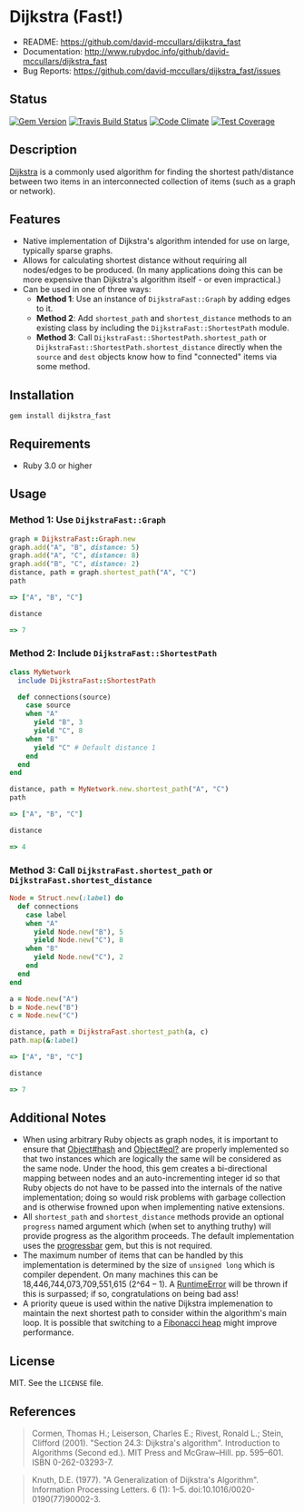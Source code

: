 # Dijkstra (Fast!)

* README:         https://github.com/david-mccullars/dijkstra_fast
* Documentation:  http://www.rubydoc.info/github/david-mccullars/dijkstra_fast
* Bug Reports:    https://github.com/david-mccullars/dijkstra_fast/issues


## Status

[![Gem Version](https://badge.fury.io/rb/dijkstra_fast.svg)](https://badge.fury.io/rb/dijkstra_fast)
[![Travis Build Status](https://travis-ci.org/david-mccullars/dijkstra_fast.svg?branch=master)](https://travis-ci.org/david-mccullars/dijkstra_fast)
[![Code Climate](https://codeclimate.com/github/david-mccullars/dijkstra_fast/badges/gpa.svg)](https://codeclimate.com/github/david-mccullars/dijkstra_fast)
[![Test Coverage](https://codeclimate.com/github/david-mccullars/dijkstra_fast/badges/coverage.svg)](https://codeclimate.com/github/david-mccullars/dijkstra_fast/coverage)


## Description

[Dijkstra](https://en.wikipedia.org/wiki/Dijkstra's_algorithm) is a commonly
used algorithm for finding the shortest path/distance between two items in an
interconnected collection of items (such as a graph or network).


## Features

* Native implementation of Dijkstra's algorithm intended for use on large,
typically sparse graphs.
* Allows for calculating shortest distance without requiring all nodes/edges to
be produced. (In many applications doing this can be more expensive than
Dijkstra's algorithm itself - or even impractical.)
* Can be used in one of three ways:
  * __Method 1__: Use an instance of `DijkstraFast::Graph` by adding edges to
  it.
  * __Method 2__: Add `shortest_path` and `shortest_distance` methods to an
  existing class by including the `DijkstraFast::ShortestPath` module.
  * __Method 3__: Call `DijkstraFast::ShortestPath.shortest_path` or
  `DijkstraFast::ShortestPath.shortest_distance` directly when the `source` and
  `dest` objects know how to find "connected" items via some method.


## Installation

```
gem install dijkstra_fast
```

## Requirements

* Ruby 3.0 or higher


## Usage

### Method 1: Use `DijkstraFast::Graph`

```ruby
graph = DijkstraFast::Graph.new
graph.add("A", "B", distance: 5)
graph.add("A", "C", distance: 8)
graph.add("B", "C", distance: 2)
distance, path = graph.shortest_path("A", "C")
path

=> ["A", "B", "C"]

distance

=> 7
```

### Method 2: Include `DijkstraFast::ShortestPath`

```ruby
class MyNetwork
  include DijkstraFast::ShortestPath

  def connections(source)
    case source
    when "A"
      yield "B", 3
      yield "C", 8
    when "B"
      yield "C" # Default distance 1
    end
  end
end

distance, path = MyNetwork.new.shortest_path("A", "C")
path

=> ["A", "B", "C"]

distance

=> 4
```

### Method 3: Call `DijkstraFast.shortest_path` or `DijkstraFast.shortest_distance`

```ruby
Node = Struct.new(:label) do
  def connections
    case label
    when "A"
      yield Node.new("B"), 5
      yield Node.new("C"), 8
    when "B"
      yield Node.new("C"), 2
    end
  end
end

a = Node.new("A")
b = Node.new("B")
c = Node.new("C")

distance, path = DijkstraFast.shortest_path(a, c)
path.map(&:label)

=> ["A", "B", "C"]

distance

=> 7
```


## Additional Notes

* When using arbitrary Ruby objects as graph nodes, it is important to ensure
that [Object#hash](https://ruby-doc.org/core-3.1.0/Object.html#method-i-hash)
and [Object#eql?](https://ruby-doc.org/core-3.1.0/Object.html#method-i-eql-3F)
are properly implemented so that two instances which are logically the same
will be considered as the same node.  Under the hood, this gem creates a
bi-directional mapping between nodes and an auto-incrementing integer id so
that Ruby objects do not have to be passed into the internals of the native
implementation; doing so would risk problems with garbage collection and is
otherwise frowned upon when implementing native extensions.
* All `shortest_path` and `shortest_distance` methods provide an optional
`progress` named argument which (when set to anything truthy) will provide
progress as the algorithm proceeds.  The default implementation uses the
[progressbar](https://github.com/jfelchner/ruby-progressbar/wiki) gem, but this
is not required.
* The maximum number of items that can be handled by this implementation is
determined by the size of `unsigned long` which is compiler dependent.  On many
machines this can be 18,446,744,073,709,551,615 (2^64 – 1). A
[RuntimeError](https://ruby-doc.org/core-3.1.0/RuntimeError.html) will be
thrown if this is surpassed; if so, congratulations on being bad ass!
* A priority queue is used within the native Dijkstra implemenation to maintain
the next shortest path to consider within the algorithm's main loop. It is
possible that switching to a [Fibonacci
heap](https://en.wikipedia.org/wiki/Fibonacci_heap) might improve performance.


## License

MIT. See the `LICENSE` file.


## References

> Cormen, Thomas H.; Leiserson, Charles E.; Rivest, Ronald L.; Stein, Clifford (2001). "Section 24.3: Dijkstra's algorithm". Introduction to Algorithms (Second ed.). MIT Press and McGraw–Hill. pp. 595–601. ISBN 0-262-03293-7.

> Knuth, D.E. (1977). "A Generalization of Dijkstra's Algorithm". Information Processing Letters. 6 (1): 1–5. doi:10.1016/0020-0190(77)90002-3.
